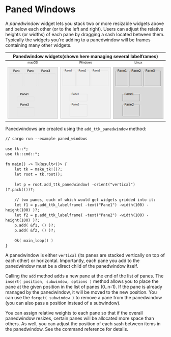 # Paned Windows

A *panedwindow* widget lets you stack two or more resizable widgets above and
below each other (or to the left and right). Users can adjust the relative
heights (or widths) of each pane by dragging a sash located between them.
Typically the widgets you're adding to a panedwindow will be frames containing
many other widgets.

| Panedwindow widgets(shown here managing several labelframes) |
| :----------------------------------------------------------: |
|   ![Panedwindow widgets.](./images/w_panedwindow_all.png)    |

Panedwindows are created using the `add_ttk_panedwindow` method:

```rust,no_run
// cargo run --example paned_windows

use tk::*;
use tk::cmd::*;

fn main() -> TkResult<()> {
    let tk = make_tk!()?;
    let root = tk.root();

    let p = root.add_ttk_panedwindow( -orient("vertical") )?.pack(())?;
    
    // two panes, each of which would get widgets gridded into it:
    let f1 = p.add_ttk_labelframe( -text("Pane1") -width(100) -height(100) )?;
    let f2 = p.add_ttk_labelframe( -text("Pane2") -width(100) -height(100) )?;
    p.add( &f1, () )?;
    p.add( &f2, () )?;

    Ok( main_loop() )
}
```

A panedwindow is either `vertical` (its panes are stacked vertically on top of
each other) or horizontal. Importantly, each pane you add to the panedwindow
must be a direct child of the panedwindow itself.

Calling the `add` method adds a new pane at the end of the list of panes. The
`insert( position, subwindow, options )` method allows you to place the pane at
the given position in the list of panes (0..n-1). If the pane is already managed
by the panedwindow, it will be moved to the new position. You can use the
`forget( subwindow )` to remove a pane from the panedwindow (you can also pass a
position instead of a subwindow).

You can assign relative weights to each pane so that if the overall panedwindow
resizes, certain panes will be allocated more space than others. As well, you
can adjust the position of each sash between items in the panedwindow. See the
command reference for details.
